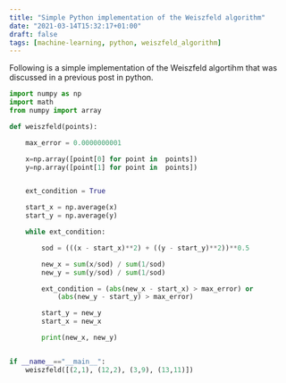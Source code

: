 ```yaml
---
title: "Simple Python implementation of the Weiszfeld algorithm"
date: "2021-03-14T15:32:17+01:00"
draft: false
tags: [machine-learning, python, weiszfeld_algorithm]
---
```



Following is a simple implementation of the Weiszfeld algortihm that was discussed in a previous post in python.

```python
import numpy as np
import math
from numpy import array

def weiszfeld(points):

    max_error = 0.0000000001

    x=np.array([point[0] for point in  points])
    y=np.array([point[1] for point in  points])


    ext_condition = True

    start_x = np.average(x)
    start_y = np.average(y)

    while ext_condition:

        sod = (((x - start_x)**2) + ((y - start_y)**2))**0.5

        new_x = sum(x/sod) / sum(1/sod)
        new_y = sum(y/sod) / sum(1/sod)

        ext_condition = (abs(new_x - start_x) > max_error) or 
            (abs(new_y - start_y) > max_error)

        start_y = new_y
        start_x = new_x

        print(new_x, new_y)


if __name__=="__main__":
    weiszfeld([(2,1), (12,2), (3,9), (13,11)])
```
